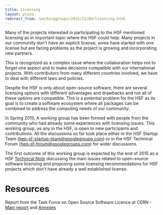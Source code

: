 ```yaml
---
title: Licensing
layout: plain
redirect_from: /workinggroups/2015/11/04/licensing.html
---
```


Many of the projects interested in participating to the HSF mentioned licensing as in important topic where the HSF could help. Many projects in our community don't have an explicit license, some have started with one license but are facing problems as the project is growing and incorporating new partners.

This is recognized as a complex issue where the collaboration helps not to forget one aspect and to make decisions compatible with our international projects. With contributors from many different countries involved, we have to deal with different laws and policies.

Despite the HSF is only about open-source software, there are several licensing options with different advantages and drawbacks and not all of these options are compatible. This is a potential problem for the HSF as its goal is to create a software ecosystem where all packages can be combined to address the computing needs of our community.

In Spring 2015, A working group has been formed with people from the community who had already some experiences with licensing issues. This working group, as any in the HSF, is open to new participants and contributions. All the discussions so far took place either in the HSF Startup Team (<hep-sf-startup-team@googlegroups.com>) or in the HSF Technical Forum (<hep-sf-forum@googlegroups.com>) for wider discussions.

The first outcome of this working group is expected by the end of 2015 as a HSF [Technical Note](http://www.hepsoftwarefoundation.org/technical_notes.html) discussing the main issues related to open-source software licensing and proposing some licensing recommendations for HSF projects which don't have already a well established license. 

# Resources

  Report from the Task Force on Open Source Software Licence at CERN - [Main report](/assets/OSL-TF_Final_Report-Main_Volume.pdf) and [Annexes](/assets/OSL-TF_Final_Report-Volume_of_Annexes.pdf)

  

